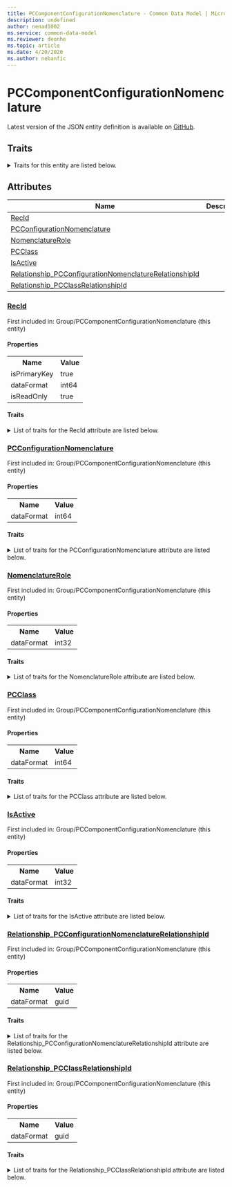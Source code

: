 ```yaml
---
title: PCComponentConfigurationNomenclature - Common Data Model | Microsoft Docs
description: undefined
author: nenad1002
ms.service: common-data-model
ms.reviewer: deonhe
ms.topic: article
ms.date: 4/20/2020
ms.author: nebanfic
---
```


# PCComponentConfigurationNomenclature

  
 Latest version of the JSON entity definition is available on <a href="https://github.com/Microsoft/CDM/tree/master/schemaDocuments/core/operationsCommon/Tables/SupplyChain/ProductInformationManagement/Group/PCComponentConfigurationNomenclature.cdm.json" target="_blank">GitHub</a>.  

## Traits

<details>
<summary>Traits for this entity are listed below.  
</summary>

**is.identifiedBy**  
  names a specifc identity attribute to use with an entity  <table><tr><th>Parameter</th><th>Value</th><th>Data type</th><th>Explanation</th></tr><tr><td>attribute</td><td>[PCComponentConfigurationNomenclature/(resolvedAttributes)/RecId](#RecId)</td><td>attribute</td><td></td></tr></table>

**is.CDM.entityVersion**  
  <table><tr><th>Parameter</th><th>Value</th><th>Data type</th><th>Explanation</th></tr><tr><td>versionNumber</td><td>"1.0.0"</td><td>string</td><td>semantic version number of the entity</td></tr></table>

**is.application.releaseVersion**  
  <table><tr><th>Parameter</th><th>Value</th><th>Data type</th><th>Explanation</th></tr><tr><td>releaseVersion</td><td>"10.0.13.0"</td><td>string</td><td>semantic version number of the application introducing this entity</td></tr></table>

</details>

## Attributes

|Name|Description|First Included in Instance|
|---|---|---|
|[RecId](#RecId)||<a href="PCComponentConfigurationNomenclature.md" target="_blank">Group/PCComponentConfigurationNomenclature</a>|
|[PCConfigurationNomenclature](#PCConfigurationNomenclature)||<a href="PCComponentConfigurationNomenclature.md" target="_blank">Group/PCComponentConfigurationNomenclature</a>|
|[NomenclatureRole](#NomenclatureRole)||<a href="PCComponentConfigurationNomenclature.md" target="_blank">Group/PCComponentConfigurationNomenclature</a>|
|[PCClass](#PCClass)||<a href="PCComponentConfigurationNomenclature.md" target="_blank">Group/PCComponentConfigurationNomenclature</a>|
|[IsActive](#IsActive)||<a href="PCComponentConfigurationNomenclature.md" target="_blank">Group/PCComponentConfigurationNomenclature</a>|
|[Relationship_PCConfigurationNomenclatureRelationshipId](#Relationship_PCConfigurationNomenclatureRelationshipId)||<a href="PCComponentConfigurationNomenclature.md" target="_blank">Group/PCComponentConfigurationNomenclature</a>|
|[Relationship_PCClassRelationshipId](#Relationship_PCClassRelationshipId)||<a href="PCComponentConfigurationNomenclature.md" target="_blank">Group/PCComponentConfigurationNomenclature</a>|

### <a href=#RecId name="RecId">RecId</a>

First included in: Group/PCComponentConfigurationNomenclature (this entity)  

#### Properties

<table><tr><th>Name</th><th>Value</th></tr><tr><td>isPrimaryKey</td><td>true</td></tr><tr><td>dataFormat</td><td>int64</td></tr><tr><td>isReadOnly</td><td>true</td></tr></table>

#### Traits

<details>
<summary>List of traits for the RecId attribute are listed below.</summary>

**is.dataFormat.integer**  
**is.dataFormat.big**  
**is.identifiedBy**  
names a specifc identity attribute to use with an entity  <table><tr><th>Parameter</th><th>Value</th><th>Data type</th><th>Explanation</th></tr><tr><td>attribute</td><td>[PCComponentConfigurationNomenclature/(resolvedAttributes)/RecId](#RecId)</td><td>attribute</td><td></td></tr></table>

**is.readOnly**  
**is.dataFormat.integer**  
**is.dataFormat.big**  
</details>

### <a href=#PCConfigurationNomenclature name="PCConfigurationNomenclature">PCConfigurationNomenclature</a>

First included in: Group/PCComponentConfigurationNomenclature (this entity)  

#### Properties

<table><tr><th>Name</th><th>Value</th></tr><tr><td>dataFormat</td><td>int64</td></tr></table>

#### Traits

<details>
<summary>List of traits for the PCConfigurationNomenclature attribute are listed below.</summary>

**is.dataFormat.integer**  
**is.dataFormat.big**  
**is.dataFormat.integer**  
**is.dataFormat.big**  
</details>

### <a href=#NomenclatureRole name="NomenclatureRole">NomenclatureRole</a>

First included in: Group/PCComponentConfigurationNomenclature (this entity)  

#### Properties

<table><tr><th>Name</th><th>Value</th></tr><tr><td>dataFormat</td><td>int32</td></tr></table>

#### Traits

<details>
<summary>List of traits for the NomenclatureRole attribute are listed below.</summary>

**is.dataFormat.integer**  
**is.dataFormat.integer**  
</details>

### <a href=#PCClass name="PCClass">PCClass</a>

First included in: Group/PCComponentConfigurationNomenclature (this entity)  

#### Properties

<table><tr><th>Name</th><th>Value</th></tr><tr><td>dataFormat</td><td>int64</td></tr></table>

#### Traits

<details>
<summary>List of traits for the PCClass attribute are listed below.</summary>

**is.dataFormat.integer**  
**is.dataFormat.big**  
**is.dataFormat.integer**  
**is.dataFormat.big**  
</details>

### <a href=#IsActive name="IsActive">IsActive</a>

First included in: Group/PCComponentConfigurationNomenclature (this entity)  

#### Properties

<table><tr><th>Name</th><th>Value</th></tr><tr><td>dataFormat</td><td>int32</td></tr></table>

#### Traits

<details>
<summary>List of traits for the IsActive attribute are listed below.</summary>

**is.dataFormat.integer**  
**is.dataFormat.integer**  
</details>

### <a href=#Relationship_PCConfigurationNomenclatureRelationshipId name="Relationship_PCConfigurationNomenclatureRelationshipId">Relationship_PCConfigurationNomenclatureRelationshipId</a>

First included in: Group/PCComponentConfigurationNomenclature (this entity)  

#### Properties

<table><tr><th>Name</th><th>Value</th></tr><tr><td>dataFormat</td><td>guid</td></tr></table>

#### Traits

<details>
<summary>List of traits for the Relationship_PCConfigurationNomenclatureRelationshipId attribute are listed below.</summary>

**is.dataFormat.character**  
**is.dataFormat.big**  
**is.dataFormat.array**  
**is.dataFormat.guid**  
**means.identity.entityId**  
**is.linkedEntity.identifier**  
Marks the attribute(s) that hold foreign key references to a linked (used as an attribute) entity. This attribute is added to the resolved entity to enumerate the referenced entities.  <table><tr><th>Parameter</th><th>Value</th><th>Data type</th><th>Explanation</th></tr><tr><td>entityReferences</td><td><table><tr><th>entityReference</th><th>attributeReference</th></tr><tr><td><a href="PCConfigurationNomenclature.md" target="_blank">/core/operationsCommon/Tables/SupplyChain/ProductInformationManagement/Group/PCConfigurationNomenclature.cdm.json/PCConfigurationNomenclature</a></td><td><a href="PCConfigurationNomenclature.md#RecId" target="_blank">RecId</a></td></tr></table></td><td>entity</td><td>a reference to the constant entity holding the list of entity references</td></tr></table>

**is.dataFormat.guid**  
**is.dataFormat.character**  
**is.dataFormat.array**  
</details>

### <a href=#Relationship_PCClassRelationshipId name="Relationship_PCClassRelationshipId">Relationship_PCClassRelationshipId</a>

First included in: Group/PCComponentConfigurationNomenclature (this entity)  

#### Properties

<table><tr><th>Name</th><th>Value</th></tr><tr><td>dataFormat</td><td>guid</td></tr></table>

#### Traits

<details>
<summary>List of traits for the Relationship_PCClassRelationshipId attribute are listed below.</summary>

**is.dataFormat.character**  
**is.dataFormat.big**  
**is.dataFormat.array**  
**is.dataFormat.guid**  
**means.identity.entityId**  
**is.linkedEntity.identifier**  
Marks the attribute(s) that hold foreign key references to a linked (used as an attribute) entity. This attribute is added to the resolved entity to enumerate the referenced entities.  <table><tr><th>Parameter</th><th>Value</th><th>Data type</th><th>Explanation</th></tr><tr><td>entityReferences</td><td><table><tr><th>entityReference</th><th>attributeReference</th></tr><tr><td><a href="PCClass.md" target="_blank">/core/operationsCommon/Tables/SupplyChain/ProductInformationManagement/Group/PCClass.cdm.json/PCClass</a></td><td><a href="PCClass.md#RecId" target="_blank">RecId</a></td></tr></table></td><td>entity</td><td>a reference to the constant entity holding the list of entity references</td></tr></table>

**is.dataFormat.guid**  
**is.dataFormat.character**  
**is.dataFormat.array**  
</details>

